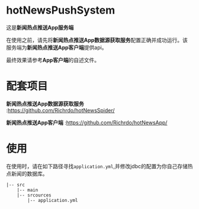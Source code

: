 # hotNewsPushSystem
这是**新闻热点推送App服务端**

在使用之前，请先将**新闻热点推送App数据源获取服务**配置正确并成功运行。该服务端为**新闻热点推送App客户端**提供api。

最终效果请参考**App客户端**的自述文件。

# 配套项目

**新闻热点推送App数据源获取服务** :https://github.com/Richrdo/hotNewsSpider/ 

**新闻热点推送App客户端** :https://github.com/Richrdo/hotNewsApp/

# 使用
在使用时，请在如下路径寻找`application.yml`,并修改jdbc的配置为你自己存储热点新闻的数据库。
```
|-- src
    |-- main
    |-- srcources
        |-- application.yml
```
